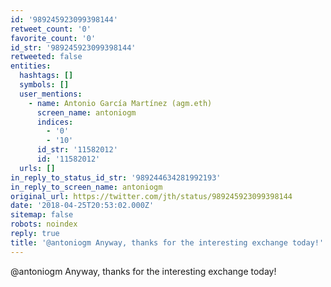 ```yaml
---
id: '989245923099398144'
retweet_count: '0'
favorite_count: '0'
id_str: '989245923099398144'
retweeted: false
entities:
  hashtags: []
  symbols: []
  user_mentions:
    - name: Antonio García Martínez (agm.eth)
      screen_name: antoniogm
      indices:
        - '0'
        - '10'
      id_str: '11582012'
      id: '11582012'
  urls: []
in_reply_to_status_id_str: '989244634281992193'
in_reply_to_screen_name: antoniogm
original_url: https://twitter.com/jth/status/989245923099398144
date: '2018-04-25T20:53:02.000Z'
sitemap: false
robots: noindex
reply: true
title: '@antoniogm Anyway, thanks for the interesting exchange today!'
---
```


@antoniogm Anyway, thanks for the interesting exchange today!